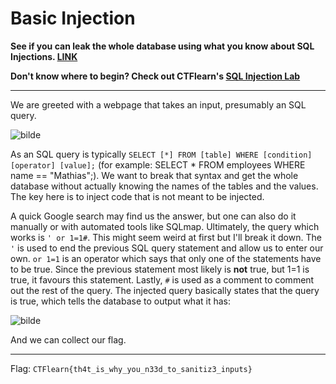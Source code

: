 # Basic Injection

**See if you can leak the whole database using what you know about SQL Injections. [LINK](https://web.ctflearn.com/web4/)**

**Don't know where to begin? Check out CTFlearn's [SQL Injection Lab](https://ctflearn.com/lab/sql-injection-part-1)**

---

We are greeted with a webpage that takes an input, presumably an SQL query. 

![bilde](https://user-images.githubusercontent.com/70077872/216270169-4a64177b-551f-4a34-a28c-520754c9fa4c.png)

As an SQL query is typically `SELECT [*] FROM [table] WHERE [condition] [operator] [value];` (for example: SELECT * FROM employees WHERE name == "Mathias";). We want to break that syntax and get the whole database without actually knowing the names of the tables and the values. The key here is to inject code that is not meant to be injected.

A quick Google search may find us the answer, but one can also do it manually or with automated tools like SQLmap. Ultimately, the query which works is `' or 1=1#`. This might seem weird at first but I'll break it down. The `'` is used to end the previous SQL query statement and allow us to enter our own. `or 1=1` is an operator which says that only one of the statements have to be true. Since the previous statement most likely is **not** true, but 1=1 is true, it favours this statement. Lastly, `#` is used as a comment to comment out the rest of the query. The injected query basically states that the query is true, which tells the database to output what it has:

![bilde](https://user-images.githubusercontent.com/70077872/216272374-1e2f8fc2-b136-4a7c-a426-8fa08a537968.png)

And we can collect our flag.

---

Flag: `CTFlearn{th4t_is_why_you_n33d_to_sanitiz3_inputs}`
